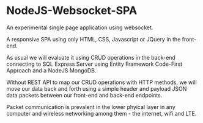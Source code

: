 # NodeJS-Websocket-SPA
An experimental single page application using websocket.

A responsive SPA using only HTML, CSS, Javascript or JQuery in the front-end.

As usual we will evaluate it using CRUD operations in the back-end connecting to SQL Express Server
using Entity Framework Code-First Approach and a NodeJS MongoDB.

Without REST API to map our CRUD operations with HTTP methods,
we will move our data back and forth using a simple header and payload JSON data packets
between our front-end and back-end endpoints.

Packet communication is prevalent in the lower phyical layer in any
computer and wireless networking among them - the internet, wifi and LTE.



